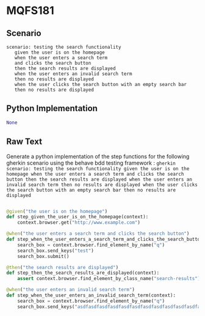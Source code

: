 # MQFS181
## Scenario
```gherkin
scenario: testing the search functionality 
   given the user is on the homepage 
   when the user enters a search term 
   and clicks the search button 
   then the search results are displayed 
   when the user enters an invalid search term 
   then no results are displayed 
   when the user clicks the search button with an empty search bar 
   then no results are displayed
```


## Python Implementation
```python
None
```


## Raw Text
Generate a python implementation of the step functions for the following gherkin scenario using the behave bdd testing framework : ```gherkin scenario: testing the search functionality given the user is on the homepage when the user enters a search term and clicks the search button then the search results are displayed when the user enters an invalid search term then no results are displayed when the user clicks the search button with an empty search bar then no results are displayed ```



```python from behave import given, when, then

@given("the user is on the homepage")
def step_given_the_user_is_on_the_homepage(context):
    context.browser.get("http://www.example.com")

@when("the user enters a search term and clicks the search button")
def step_when_the_user_enters_a_search_term_and_clicks_the_search_button(context):
    search_box = context.browser.find_element_by_name("q")
    search_box.send_keys("test")
    search_box.submit()

@then("the search results are displayed")
def step_then_the_search_results_are_displayed(context):
    assert context.browser.find_element_by_class_name("search-results")

@when("the user enters an invalid search term")
def step_when_the_user_enters_an_invalid_search_term(context):
    search_box = context.browser.find_element_by_name("q")
    search_box.send_keys("asdfasdfasdfasdfasdfasdfasdfasdfasdfasdfasdfasdfasdfasdfasdfasdfasdfasdfasdfasdfasdfasdfasdfasdfasdfasdfasdfasdfasdfasdfasdfasdfasdfasdfasdfasdfasdfasdfasdfasdfasdfasdfasdfasdfasdfasdfasdfasdfasdfasdfasdfasdfasdfasdfasdfasdfasdfasdfasdfasdfasdfasdfasdfasdfasdfasdfasdfasdfasdfasdfasdfasdfasdfasdfasdfasdfasdfasdfasdfasdfasdfasdfasdfasdfasdfasdfasdfasdfasdfasdfasdfasdfasdfasdfasdfasdfasdfasdfasdfasdfasdfasdfasdfasdfasdfasdfasdfasdfasdfasdfasdfasdfasdfasdfasdfasdfasdfasdfasdfasdfas
